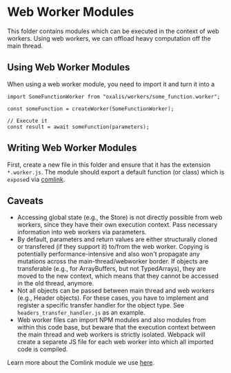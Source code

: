 # Web Worker Modules

This folder contains modules which can be executed in the context of web workers.
Using web workers, we can offload heavy computation off the main thread.

## Using Web Worker Modules

When using a web worker module, you need to import it and turn it into a 

```
import SomeFunctionWorker from "oxalis/workers/some_function.worker";

const someFunction = createWorker(SomeFunctionWorker);

// Execute it
const result = await someFunction(parameters);
```

## Writing Web Worker Modules

First, create a new file in this folder and ensure that it has the extension `*.worker.js`.
The module should export a default function (or class) which is `expose`d via [comlink](https://github.com/GoogleChromeLabs/comlink).

## Caveats

- Accessing global state (e.g., the Store) is not directly possible from web workers, since they have their own execution context. Pass necessary information into web workers via parameters.
- By default, parameters and return values are either structurally cloned or transfered (if they support it) to/from the web worker. Copying is potentially performance-intensive and also won't propagate any mutations across the main-thread/webworker border. If objects are transferable (e.g., for ArrayBuffers, but not TypedArrays), they are moved to the new context, which means that they cannot be accessed in the old thread, anymore.
- Not all objects can be passed between main thread and web workers (e.g., Header objects). For these cases, you have to implement and register a specific transfer handler for the object type. See `headers_transfer_handler.js` as an example.
- Web worker files can import NPM modules and also modules from within this code base, but beware that the execution context between the main thread and web workers is strictly isolated. Webpack will create a separete JS file for each web worker into which all imported code is compiled.

Learn more about the Comlink module we use [here](https://github.com/GoogleChromeLabs/comlink).
